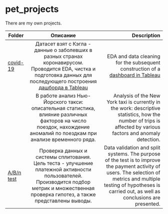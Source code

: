 # pet_projects
There are my own projects. 

| Folder        | Описание    | Description         | 
| ------------- |:--------------------:| -------------------:|
| [covid-19](https://github.com/DimaD0nts0v/pet_projects/blob/main/covid_19_analysis.ipynb) | Датасет взят с Кэгла - данные о заболевших в разных странах коронавирусом. Проводится EDA, чистка и подготовка данных для последующего построения [дашборда в Tableau](https://public.tableau.com/app/profile/ddontsov/viz/Covd-19_16780536772330/Dashboard1) | EDA and data cleaning for the subsequent construction of a [dashboard in Tableau](https://public.tableau.com/app/profile/ddontsov/viz/Covd-19_16780536772330/Dashboard1) |
|  | В работе анализ Нью-Йорского такси: описательная статистика, влияние различных факторов на число поездок, нахождение аномалий по поездкам при анализе временного ряда. | Analysis of the New York taxi is currently in the work: descriptive statistics, how the number of trips is affected by various factors and anomaly detection. |
| [A/B/n test](https://github.com/DimaD0nts0v/pet_projects/blob/main/A_B_n_test.ipynb) | Проверка данных и системы сплитования. Цель теста - улучшение платежной активности пользователей. Производится подбор метрик и множественная проверка гипотез, а также представлены выводы.  | Data validation and split systems. The purpose of the test is to improve the payment activity of users. The selection of metrics and multiple testing of hypotheses is carried out, as well as conclusions are presented. |
